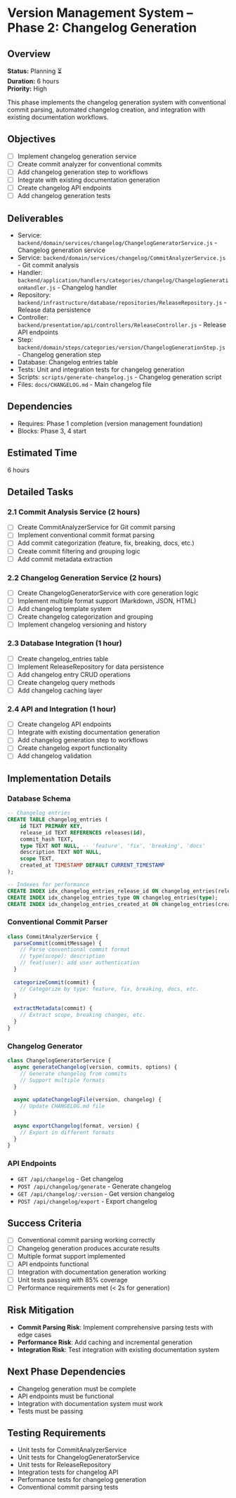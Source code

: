 # Version Management System – Phase 2: Changelog Generation

## Overview
**Status:** Planning ⏳  
**Duration:** 6 hours  
**Priority:** High

This phase implements the changelog generation system with conventional commit parsing, automated changelog creation, and integration with existing documentation workflows.

## Objectives
- [ ] Implement changelog generation service
- [ ] Create commit analyzer for conventional commits
- [ ] Add changelog generation step to workflows
- [ ] Integrate with existing documentation generation
- [ ] Create changelog API endpoints
- [ ] Add changelog generation tests

## Deliverables
- Service: `backend/domain/services/changelog/ChangelogGeneratorService.js` - Changelog generation service
- Service: `backend/domain/services/changelog/CommitAnalyzerService.js` - Git commit analysis
- Handler: `backend/application/handlers/categories/changelog/ChangelogGenerationHandler.js` - Changelog handler
- Repository: `backend/infrastructure/database/repositories/ReleaseRepository.js` - Release data persistence
- Controller: `backend/presentation/api/controllers/ReleaseController.js` - Release API endpoints
- Step: `backend/domain/steps/categories/version/ChangelogGenerationStep.js` - Changelog generation step
- Database: Changelog entries table
- Tests: Unit and integration tests for changelog generation
- Scripts: `scripts/generate-changelog.js` - Changelog generation script
- Files: `docs/CHANGELOG.md` - Main changelog file

## Dependencies
- Requires: Phase 1 completion (version management foundation)
- Blocks: Phase 3, 4 start

## Estimated Time
6 hours

## Detailed Tasks

### 2.1 Commit Analysis Service (2 hours)
- [ ] Create CommitAnalyzerService for Git commit parsing
- [ ] Implement conventional commit format parsing
- [ ] Add commit categorization (feature, fix, breaking, docs, etc.)
- [ ] Create commit filtering and grouping logic
- [ ] Add commit metadata extraction

### 2.2 Changelog Generation Service (2 hours)
- [ ] Create ChangelogGeneratorService with core generation logic
- [ ] Implement multiple format support (Markdown, JSON, HTML)
- [ ] Add changelog template system
- [ ] Create changelog categorization and grouping
- [ ] Implement changelog versioning and history

### 2.3 Database Integration (1 hour)
- [ ] Create changelog_entries table
- [ ] Implement ReleaseRepository for data persistence
- [ ] Add changelog entry CRUD operations
- [ ] Create changelog query methods
- [ ] Add changelog caching layer

### 2.4 API and Integration (1 hour)
- [ ] Create changelog API endpoints
- [ ] Integrate with existing documentation generation
- [ ] Add changelog generation step to workflows
- [ ] Create changelog export functionality
- [ ] Add changelog validation

## Implementation Details

### Database Schema
```sql
-- Changelog entries
CREATE TABLE changelog_entries (
    id TEXT PRIMARY KEY,
    release_id TEXT REFERENCES releases(id),
    commit_hash TEXT,
    type TEXT NOT NULL, -- 'feature', 'fix', 'breaking', 'docs'
    description TEXT NOT NULL,
    scope TEXT,
    created_at TIMESTAMP DEFAULT CURRENT_TIMESTAMP
);

-- Indexes for performance
CREATE INDEX idx_changelog_entries_release_id ON changelog_entries(release_id);
CREATE INDEX idx_changelog_entries_type ON changelog_entries(type);
CREATE INDEX idx_changelog_entries_created_at ON changelog_entries(created_at);
```

### Conventional Commit Parser
```javascript
class CommitAnalyzerService {
  parseCommit(commitMessage) {
    // Parse conventional commit format
    // type(scope): description
    // feat(user): add user authentication
  }
  
  categorizeCommit(commit) {
    // Categorize by type: feature, fix, breaking, docs, etc.
  }
  
  extractMetadata(commit) {
    // Extract scope, breaking changes, etc.
  }
}
```

### Changelog Generator
```javascript
class ChangelogGeneratorService {
  async generateChangelog(version, commits, options) {
    // Generate changelog from commits
    // Support multiple formats
  }
  
  async updateChangelogFile(version, changelog) {
    // Update CHANGELOG.md file
  }
  
  async exportChangelog(format, version) {
    // Export in different formats
  }
}
```

### API Endpoints
- `GET /api/changelog` - Get changelog
- `POST /api/changelog/generate` - Generate changelog
- `GET /api/changelog/:version` - Get version changelog
- `POST /api/changelog/export` - Export changelog

## Success Criteria
- [ ] Conventional commit parsing working correctly
- [ ] Changelog generation produces accurate results
- [ ] Multiple format support implemented
- [ ] API endpoints functional
- [ ] Integration with documentation generation working
- [ ] Unit tests passing with 85% coverage
- [ ] Performance requirements met (< 2s for generation)

## Risk Mitigation
- **Commit Parsing Risk**: Implement comprehensive parsing tests with edge cases
- **Performance Risk**: Add caching and incremental generation
- **Integration Risk**: Test integration with existing documentation system

## Next Phase Dependencies
- Changelog generation must be complete
- API endpoints must be functional
- Integration with documentation system must work
- Tests must be passing

## Testing Requirements
- Unit tests for CommitAnalyzerService
- Unit tests for ChangelogGeneratorService
- Unit tests for ReleaseRepository
- Integration tests for changelog API
- Performance tests for changelog generation
- Conventional commit parsing tests 